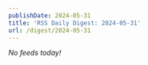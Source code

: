 ```yaml
---
publishDate: 2024-05-31
title: 'RSS Daily Digest: 2024-05-31'
url: /digest/2024-05-31
---
```


_No feeds today!_
